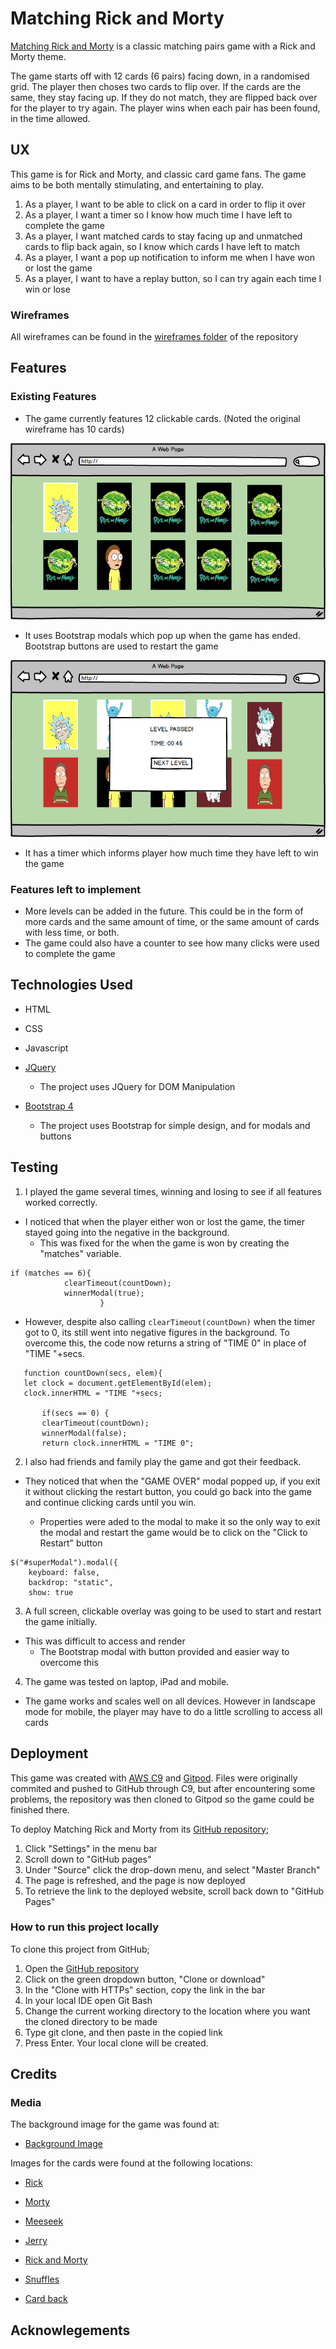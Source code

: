 # Matching Rick and Morty

[Matching Rick and Morty](https://mcoakley92.github.io/matching-rick-and-morty/) is a classic matching pairs game with a Rick and Morty theme. 

The game starts off with 12 cards (6 pairs) facing down, in a randomised grid. The player then choses two cards
to flip over. If the cards are the same, they stay facing up. If they do not match, they are flipped back 
over for the player to try again. The player wins when each pair has been found, in the time allowed. 

## UX 

This game is for Rick and Morty, and classic card game fans. The game aims to be both mentally stimulating, and entertaining to play.

1. As a player, I want to be able to click on a card in order to flip it over 
2. As a player, I want a timer so I know how much time I have left to complete the game
3. As a player, I want matched cards to stay facing up and unmatched cards to flip back again, so I know which cards I have left to match
4. As a player, I want a pop up notification to inform me when I have won or lost the game
5. As a player, I want to have a replay button, so I can try again each time I win or lose


### Wireframes

All wireframes can be found in the [wireframes folder](https://github.com/mcoakley92/matching-rick-and-morty/tree/master/wireframes) of the repository 

## Features

### Existing Features
* The game currently features 12 clickable cards. (Noted the original wireframe has 10 cards)

![wireframe](https://raw.githubusercontent.com/mcoakley92/matching-rick-and-morty/master/wireframes/2-unmatched-pair.png)

* It uses Bootstrap modals which pop up when the game has ended. Bootstrap buttons are used to restart the game

![winner wireframe](https://raw.githubusercontent.com/mcoakley92/matching-rick-and-morty/master/wireframes/5-winner.png)

* It has a timer which informs player how much time they have left to win the game

### Features left to implement
* More levels can be added in the future. This could be in the form of more cards and the same amount of time, or the 
same amount of cards with less time, or both. 
* The game could also have a counter to see how many clicks were used to complete the game 


## Technologies Used

* HTML

* CSS

* Javascript

* [JQuery](LINK)

    * The project uses JQuery for DOM Manipulation

* [Bootstrap 4](LINK)

    * The project uses Bootstrap for simple design, and for modals and buttons





## Testing

1. I played the game several times, winning and losing to see if all features worked correctly. 


* I noticed that when the player either won or lost the game, the timer stayed going into the negative in the background.
    - This was fixed for the when the game is won by creating the "matches" variable.

```
if (matches == 6){
            clearTimeout(countDown);
            winnerModal(true);
                    }
  ```                  
                                       
   * However, despite also calling `clearTimeout(countDown)` when the timer got to 0, its still went into negative 
    figures in the background. To overcome this, the code now returns a string of "TIME 0" in place of "TIME "+secs.

 ```   
    function countDown(secs, elem){
    let clock = document.getElementById(elem);
    clock.innerHTML = "TIME "+secs;
   
        if(secs == 0) {
        clearTimeout(countDown);
        winnerModal(false);
      	return clock.innerHTML = "TIME 0";
  ```      


2. I also had friends and family play the game and got their feedback.
* They noticed that when the "GAME OVER" modal popped up, if you exit it without clicking the restart button, you 
could go back into the game and continue clicking cards until you win. 

    - Properties were aded to the modal to make it so the only way to exit the modal and restart the game would be to click on the "Click to Restart" button

```
$("#superModal").modal({
	keyboard: false,
	backdrop: "static",
	show: true
```


3. A full screen, clickable overlay was going to be used to start and restart the game initially. 
* This was difficult to access and render
    - The Bootstrap modal with button provided and easier way to overcome this


4. The game was tested on laptop, iPad and mobile. 
* The game works and scales well on all devices. However in landscape mode for mobile, the player may have to do a little scrolling to access all cards


## Deployment

This game was created with [AWS C9](https://aws.amazon.com/cloud9/?origin=c9io) and [Gitpod](https://www.gitpod.io/).
Files were originally commited and pushed to GitHub through C9, but after encountering some problems, the repository was then cloned
to Gitpod so the game could be finished there. 

To deploy Matching Rick and Morty from its [GitHub repository](https://github.com/mcoakley92/matching-rick-and-morty);

1. Click "Settings" in the menu bar
2. Scroll down to "GitHub pages"
3. Under "Source" click the drop-down menu, and select "Master Branch"
4. The page is refreshed, and the page is now deployed
5. To retrieve the link to the deployed website, scroll back down to "GitHub Pages"

### How to run this project locally

To clone this project from GitHub;

1. Open the [GitHub repository](https://github.com/mcoakley92/matching-rick-and-morty)
2. Click on the green dropdown button, "Clone or download"
3. In the "Clone with HTTPs" section, copy the link in the bar
4. In your local IDE open Git Bash
5. Change the current working directory to the location where you want the cloned directory to be made
6. Type git clone, and then paste in the copied link
7. Press Enter. Your local clone will be created.
    

## Credits

### Media
The background image for the game was found at:

* [Background Image](https://nebula.wsimg.com/a1cc1c259eeae5a37cb70f0ab3b46217?AccessKeyId=0FDC079973B83A5D980E&disposition=0&alloworigin=1)

Images for the cards were found at the following locations:

* [Rick](https://i.pinimg.com/originals/7b/aa/25/7baa252dbdfeed669c152bedd2fa5feb.jpg)

* [Morty](https://store.playstation.com/en-us/product/UP0151-CUSA09971_00-AV00000000000002)

* [Meeseek](https://steemitimages.com/DQmfHedFJStzXRDC2R5fnWrAiYJqWaknPaYTfeQWQe8Boxh/flat%2C800x800%2C075%2Cf.u1.jpg)

* [Jerry](https://www.google.com/url?sa=i&source=images&cd=&ved=2ahUKEwjBhOOHx4PmAhU0oXEKHWeED9EQjRx6BAgBEAQ&url=https%3A%2F%2Fwww.teepublic.com%2Ft-shirt%2F299958-rick-and-morty-jerry&psig=AOvVaw0Ha_iFQax3JMcDDtsVGpBy&ust=1574709200132690)

* [Rick and Morty](https://ya-webdesign.com/download.html)

* [Snuffles](https://lh3.googleusercontent.com/XM8nvs1UZSOFf4ICTRDN7zmw9RtfN2gT8JoxSbKzrxoOutDd2R1kQX9CVy6qsfHNyDyM=s85)

* [Card back](https://www.trendsinternational.com/media/catalog/product/cache/1/image/9df78eab33525d08d6e5fb8d27136e95/1/5/15460_rick-and-morty_portal_4x6.jpg)



## Acknowlegements
